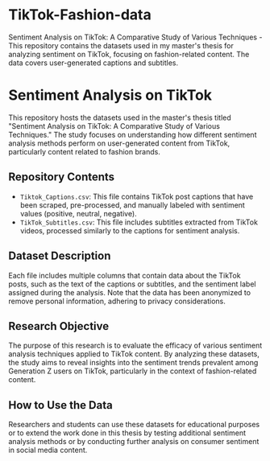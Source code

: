 # TikTok-Fashion-data
Sentiment Analysis on TikTok: A Comparative Study of Various Techniques - This repository contains the datasets used in my master's thesis for analyzing sentiment on TikTok, focusing on fashion-related content. The data covers user-generated captions and subtitles.

# Sentiment Analysis on TikTok

This repository hosts the datasets used in the master's thesis titled "Sentiment Analysis on TikTok: A Comparative Study of Various Techniques." The study focuses on understanding how different sentiment analysis methods perform on user-generated content from TikTok, particularly content related to fashion brands.

## Repository Contents

- `Tiktok_Captions.csv`: This file contains TikTok post captions that have been scraped, pre-processed, and manually labeled with sentiment values (positive, neutral, negative).
- `TikTok_Subtitles.csv`: This file includes subtitles extracted from TikTok videos, processed similarly to the captions for sentiment analysis.

## Dataset Description

Each file includes multiple columns that contain data about the TikTok posts, such as the text of the captions or subtitles, and the sentiment label assigned during the analysis. Note that the data has been anonymized to remove personal information, adhering to privacy considerations.

## Research Objective

The purpose of this research is to evaluate the efficacy of various sentiment analysis techniques applied to TikTok content. By analyzing these datasets, the study aims to reveal insights into the sentiment trends prevalent among Generation Z users on TikTok, particularly in the context of fashion-related content.

## How to Use the Data

Researchers and students can use these datasets for educational purposes or to extend the work done in this thesis by testing additional sentiment analysis methods or by conducting further analysis on consumer sentiment in social media content.


